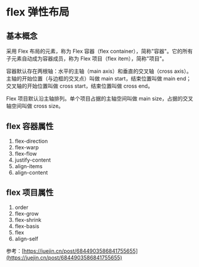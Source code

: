# flex 弹性布局

## 基本概念

采用 Flex 布局的元素，称为 Flex 容器（flex container），简称"容器"。它的所有子元素自动成为容器成员，称为 Flex 项目（flex item），简称"项目"。

容器默认存在两根轴：水平的主轴（main axis）和垂直的交叉轴（cross axis）。主轴的开始位置（与边框的交叉点）叫做 main start，结束位置叫做 main end；交叉轴的开始位置叫做 cross start，结束位置叫做 cross end。

Flex 项目默认沿主轴排列。单个项目占据的主轴空间叫做 main size，占据的交叉轴空间叫做 cross size。

## flex 容器属性

1. flex-direction
2. flex-warp
3. flex-flow
4. justify-content
5. align-items
6. align-content

## flex 项目属性

1. order
2. flex-grow
3. flex-shrink
4. flex-basis
5. flex
6. align-self

参考：[https://juejin.cn/post/6844903586841755655](https://juejin.cn/post/6844903586841755655)
